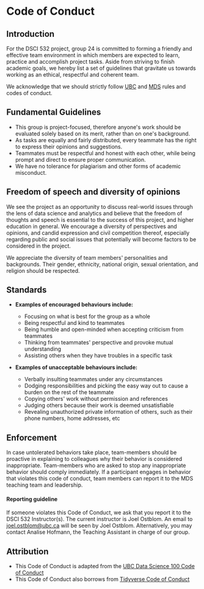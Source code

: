 # Code of Conduct

## Introduction
For the DSCI 532 project, group 24 is committed to forming a friendly and effective team environment in which members are expected to learn, practice and accomplish project tasks. Aside from striving to finish academic goals, we hereby list a set of guidelines that gravitate us towards working as an ethical, respectful and coherent team. 

We acknowledge that we should strictly follow [UBC](https://students.ubc.ca/campus-life/student-code-conduct) and [MDS](https://ubc-mds.github.io/resources_pages/code_of_conduct/) rules and codes of conduct. 

## Fundamental Guidelines
- This group is project-focused, therefore anyone's work should be evaluated solely based on its merit, rather than on one's background.
- As tasks are equally and fairly distributed, every teammate has the right to express their opinions and suggestions.
- Teammates must be respectful and honest with each other, while being prompt and direct to ensure proper communication.
- We have no tolerance for plagiarism and other forms of academic misconduct.

## Freedom of speech and diversity of opinions
We see the project as an opportunity to discuss real-world issues through the lens of data science and analytics and believe that the freedom of thoughts and speech is essential to the success of this project, and higher education in general. 
We encourage a diversity of perspectives and opinions, and candid expression and civil competition thereof, especially regarding public and social issues that potentially will become factors to be considered in the project. 

We appreciate the diversity of team members' personalities and backgrounds. Their gender, ethnicity, national origin, sexual orientation, and religion should be respected.   

## Standards
- **Examples of encouraged behaviours include:**
	- Focusing on what is best for the group as a whole
	- Being respectful and kind to teammates
	- Being humble and open-minded when accepting criticism from teammates
	- Thinking from teammates' perspective and provoke mutual understanding
	- Assisting others when they have troubles in a specific task

- **Examples of unacceptable behaviours include:**
	- Verbally insulting teammates under any circumstances
	- Dodging responsibilities and picking the easy way out to cause a burden on the rest of the teammate 
	- Copying others' work without permission and references
	- Judging others because their work is deemed unsatisfiable
	- Revealing unauthorized private information of others, such as their phone numbers, home addresses, etc


## Enforcement
In case untolerated behaviors take place, team-members should be proactive in explaining to colleagues why their behavior is considered inappropriate. 
Team-members who are asked to stop any inappropriate behavior should comply immediately. 
If a participant engages in behavior that violates this code of conduct, team members can report it to the MDS teaching team and leadership. 

#### **Reporting guideline**  
If someone violates this Code of Conduct, we ask that you report it to the DSCI 532 Instructor(s). The current instructor is Joel Ostblom. An email to [joel.ostblom@ubc.ca](mailto:joel.ostblom@ubc.ca) will be seen by Joel Ostblom. Alternatively, you may contact Analise Hofmann, the Teaching Assistant in charge of our group.

## Attribution
- This Code of Conduct is adapted from the [UBC Data Science 100 Code of Conduct](https://github.com/UBC-DSCI/dsci-100/blob/master/CODE_OF_CONDUCT.md)
- This Code of Conduct also borrows from  [Tidyverse Code of Conduct](https://github.com/tidyverse/tidyverse.org/blob/master/CODE_OF_CONDUCT.md)